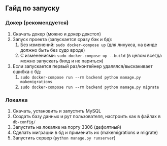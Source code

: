 ## Гайд по запуску

### Докер (рекомендуется)
1. Скачать докер (можно и докер декстоп)
2. Запуск проекта (запускается сразу бэк и бд):
   1. Без изменений: `sudo docker-compose up` (для линукса, на винде должно быть без судо вроде)
   2. С изменениями: `sudo docker-compose up --build` (в целом всегда можно запускать билд и не париться)
3. Если запускается первый раз/контейнер удалялся/выскакивает ошибка с бд:
   1. `sudo docker-compose run --rm backend python manage.py makemigrations`
   2. `sudo docker-compose run --rm backend python manage.py migrate`


### Локалка
1. Скачать, установить и запустить MySQL
2. Создать базу данных и рут пользователя, настроить как в файлах в `db-config/`
3. Запустить на локалке на порту 3306 (дефолтный)
4. Сделать миграции в бд и применить их (makemigrations и migrate)
5. Запустить сервер (`python manage.py runserver`)